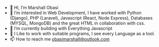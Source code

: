 - 👋 Hi, I’m Marshall Obasi
- 👀 I’m interested in Web Development, I have worked with Python (Django), PHP (Laravel), Javascript (React, Node Express), Databases (MYSQL, MongoDB)  and the great HTML in collaboration with css.
- 🌱 I’m currently building with Everything Javascript
- 💞️ I Like to work with suitable programs, I see every Language as a tool.
- 📫 How to reach me obasimarshall@outlook.com

<!---
mooosh-milllie/mooosh-milllie is a ✨ special ✨ repository because its `README.md` (this file) appears on your GitHub profile.
You can click the Preview link to take a look at your changes.
--->
